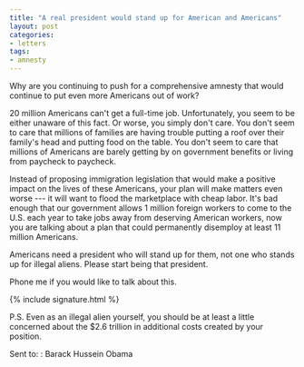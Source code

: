 ```yaml
---
title: "A real president would stand up for American and Americans"
layout: post
categories:
- letters
tags:
- amnesty
---
```


Why are you continuing to push for a comprehensive amnesty that would continue to put even more Americans out of work?

20 million Americans can't get a full-time job. Unfortunately, you seem to be either unaware of this fact. Or worse, you simply don't care. You don't seem to care that millions of families are having trouble putting a roof over their family's head and putting food on the table. You don't seem to care that millions of Americans are barely getting by on government benefits or living from paycheck to paycheck.

Instead of proposing immigration legislation that would make a positive impact on the lives of these Americans, your plan will make matters even worse --- it will want to flood the marketplace with cheap labor. It's bad enough that our government allows 1 million foreign workers to come to the U.S. each year to take jobs away from deserving American workers, now you are talking about a plan that could permanently disemploy at least 11 million Americans.

Americans need a president who will stand up for them, not one who stands up for illegal aliens. Please start being that president.

Phone me if you would like to talk about this.

{% include signature.html %}

P.S. Even as an illegal alien yourself, you should be at least a little concerned about the $2.6 trillion in additional costs created by your position.

Sent to:
: Barack Hussein Obama
